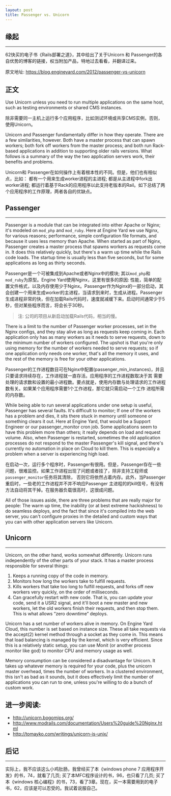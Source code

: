 ```yaml
---
layout: post
title: Passenger vs. Unicorn
---
```


## 缘起
----

62快买的电子书《Rails部署之道》，其中给出了关于Unicorn 和 Passenger的各自优势的博客的链接，权当附加产品，特地过去看看，并翻译过来。

原文地址: <https://blog.engineyard.com/2012/passenger-vs-unicorn>

## 正文

Use Unicorn unless you need to run multiple applications on the same host, such as testing environments or shared CMS instances.

除非需要同一主机上运行多个应用程序，比如测试环境或共享CMS实例，否则，使用Unicorn。

Unicorn and Passenger fundamentally differ in how they operate. There are a few similarities, however. Both have a master process that can spawn workers; both fork off workers from the master process; and both run Rack-based applications in addition to supporting older rails versions. What follows is a summary of the way the two application servers work, their benefits and problems.

Unicorn和 Passenger在如何操作上有着根本性的不同。但是，他们也有相似点，比如： 都有一个用来生成worker进程的主进程; 都是从主进程中fork出worker进程; 都运行着基于Rack的应用程序以此支持老版本的Rail。如下总结了两个应用程序的工作原理，两者各自的优缺点。

## Passenger
----

Passenger is a module that can be integrated into either Apache or Nginx; it's modeled on `mod_php` and `mod_ruby`. Here at Engine Yard we use Nginx, for various reasons; performance, simple configuration file formats, and because it uses less memory than Apache. When started as part of Nginx, Passenger creates a master process that spawns workers as requests come in. It does this relatively quickly, but there's a warm up time while the Rails code loads. The startup time is usually less than five seconds, but for some applications as long as thirty seconds.

Passenger是一个可被集成到Apache或者Nginx中的模块; 其以`mod_php`和`mod_ruby`为原型。Engine Yard使用Nginx，这里有很多的原因: 性能，简单的配置文件格式，以及内存使用少于Nginx。Passenger作为Nginx的一部分启动，其会创建一个用来生成worker的主进程，当请求到来时，生成从进程。Passenger生成进程非常的快，但在加载Rails代码时，速度就减缓下来。启动时间通常少于5秒，但对某些程序而言，将会长于30秒。

> 注: 公司的项目从新启动加载Rails代码，相当的慢。

There is a limit to the number of Passenger worker processes, set in the Nginx configs, and they stay alive as long as requests keep coming in. Each application only has as many workers as it needs to serve requests, down to the minimum number of workers configured. The upshot is that you're only using memory for the number of workers needed to serve requests; so if one application only needs one worker, that's all the memory it uses, and the rest of the memory is free for your other applications.

Passenger的工作进程数目可在Nginx中配置(passenger_min_instances)，并且只要请求持续存在，工作进程就一直存活。应用程序的工作进程数取决于其
需要处理的请求数和设置的最小进程数。要点就是，使用内存数与处理请求的工作进程数有关。如果某个应用程序需要1个工作进程，那它就只需启动一个工作
进程所需的内存数。

While being able to run several applications under one setup is useful, Passenger has several faults. It's difficult to monitor; If one of the workers has a problem and dies, it sits there stuck in memory until someone or something clears it out. Here at Engine Yard, that would be a Support Engineer or our passenger_monitor cron job. Some applications seem to have this problem more than others; it really depends on load and request volume. Also, when Passenger is restarted, sometimes the old application processes do not respond to the master Passenger's kill signal, and there's currently no automation in place on Cloud to kill them. This is especially a problem when a server is experiencing high load.

在启动一次，运行多个程序时，Passenger有很用。但是，Passenger存在一些问题，很难监控。如果工作进程出现了问题或者挂了，除非支持工程师或`passenger_monitor`任务将其清除，
否则它将依然占着内存。此外，当Passenger重启时，一些老的工作进程并不并不响应Passenger 主进程的的kill信号，有没有方法自动将其干掉。在服务器负载很高时，这很成问题。

All of those issues aside, there are three problems that are really major for people: The warm up time, the inability (or at best extreme hackishness) to do seamless deploys, and the fact that since it's compiled into the web server, you can't configure proxies in the detailed and custom ways that you can with other application servers like Unicorn.

## Unicorn
----

Unicorn, on the other hand, works somewhat differently. Unicorn runs independently of the other parts of your stack. It has a master process responsible for several things:

1. Keeps a running copy of the code in memory. 
2. Monitors how long the workers take to fulfill requests. 
3. Kills workers that take too long to fulfill requests, and forks off new workers very quickly, on the order of milliseconds. 
4. Can gracefully restart with new code. That is, you can update your code, send it a USR2 signal, and it'll boot a new master and new workers, let the old workers finish their requests, and then stop them. This is what allows “zero downtime” deploys.

Unicorn has a set number of workers alive in memory. On Engine Yard Cloud, this number is set based on instance size. These all take requests via the accept(2) kernel method through a socket as they come in. This means that load balancing is managed by the kernel, which is very efficient. Since this is a relatively static setup, you can use Monit (or another process monitor like god) to monitor CPU and memory usage as well.

Memory consumption can be considered a disadvantage for Unicorn. It takes up whatever memory is required for your code, plus the unicorn master overhead, times the number of workers. In a clustered environment, this isn't as bad as it sounds, but it does effectively limit the number of applications you can run to one, unless you're willing to do a bunch of custom work.

## 进一步阅读:

- http://unicorn.bogomips.org/ 
- http://www.modrails.com/documentation/Users%20guide%20Nginx.html 
- http://tomayko.com/writings/unicorn-is-unix/

## 后记
----

实际上，我不应该这么小鸡肚肠，我曾经买了本《windows phone 7 应用程序开发》的书，74，就看了几页; 买了本MFC程序设计的书，96，也只看了几页; 买了本《windows 核心编程》的书，73，看了3章。现在，买一本需要用到的电子书，62，应该是可以忍受的。我试着说服自己。
